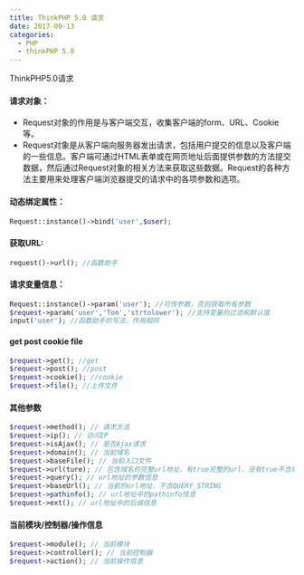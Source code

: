 ```yaml
---
title: ThinkPHP 5.0 请求
date: 2017-09-13
categories: 
  - PHP
  - thinkPHP 5.0
---
```


ThinkPHP5.0请求

<!--more-->

#### 请求对象：

- Request对象的作用是与客户端交互，收集客户端的form、URL、Cookie等。
- Request对象是从客户端向服务器发出请求，包括用户提交的信息以及客户端的一些信息。客户端可通过HTML表单或在网页地址后面提供参数的方法提交数据，然后通过Request对象的相关方法来获取这些数据。Request的各种方法主要用来处理客户端浏览器提交的请求中的各项参数和选项。

#### 动态绑定属性：

```php
Request::instance()->bind('user',$user);

```
#### 获取URL:

```php
request()->url(); //函数助手
```

#### 请求变量信息：

```php
Request::instance()->param('user'); //可传参数，否则获取所有参数
$request->param('user','Tom','strtolower'); //支持变量的过滤和默认值
input('user'); //函数助手的写法，作用相同
```

#### get post cookie file

```php
$request->get(); //get
$request->post(); //post
$request->cookie(); //cookie
$request->file(); //上传文件
```
#### 其他参数
```php
$request->method(); // 请求方法
$request->ip(); // 访问IP
$request->isAjax(); // 是否Ajax请求
$request->domain(); // 当前域名
$request->baseFile(); // 当前入口文件
$request->url(ture); // 包含域名的完整url地址，有true完整的url，没有true不含域名
$request->query(); // url地址的参数信息
$request->baseUrl(); // 当前的url地址，不含QUERY_STRING
$request->pathinfo(); // url地址中的pathinfo信息
$request->ext(); // url地址中的后缀信息
```
#### 当前模块/控制器/操作信息
```php
$request->module(); // 当前模块
$request->controller(); // 当前控制器
$request->action(); // 当前操作信息
```


